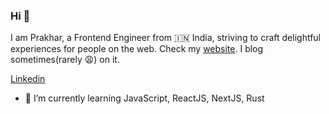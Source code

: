 ### Hi 👋

I am Prakhar, a Frontend Engineer from 🇮🇳 India, striving to craft delightful experiences for people on the web. Check my [website](https://prakharshukla.com/). I blog sometimes(rarely 😩) on it.

[Linkedin](https://www.linkedin.com/in/prakhar123/)

- 🌱 I’m currently learning JavaScript, ReactJS, NextJS, Rust
